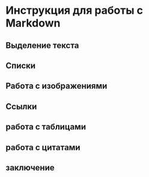 # Инструкция для работы с Markdown

## Выделение текста

## Списки

## Работа с изображениями

## Ссылки

## работа с таблицами

## работа с цитатами

## заключение